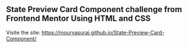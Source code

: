 ## State Preview Card Component challenge from Frontend Mentor Using HTML and CSS
Visite the site: https://mouryasuraj.github.io/State-Preview-Card-Component/
